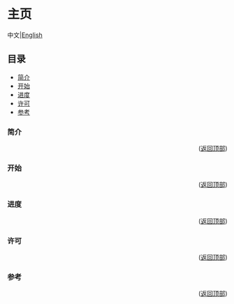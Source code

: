 # 主页

中文|[English](#www.google.com)

## 目录
* [简介](#简介)
* [开始](#开始)
* [进度](#进度)
* [许可](#许可)
* [参考](#参考)

### 简介



<p align="right">(<a href="#主页">返回顶部</a>)</p>


### 开始


<p align="right">(<a href="#主页">返回顶部</a>)</p>

### 进度


<p align="right">(<a href="#主页">返回顶部</a>)</p>

### 许可


<p align="right">(<a href="#主页">返回顶部</a>)</p>

### 参考


<p align="right">(<a href="#主页">返回顶部</a>)</p>


